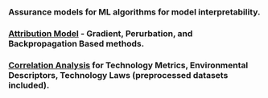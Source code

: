 ### Assurance models for ML algorithms for model interpretability.

### [Attribution Model](https://github.com/AI-VTRC/AIassurance/tree/master/attribution) - Gradient, Perurbation, and Backpropagation Based methods.

### [Correlation Analysis](https://github.com/AI-VTRC/AIassurance/tree/master/correlation) for Technology Metrics, Environmental Descriptors, Technology Laws (preprocessed datasets included).